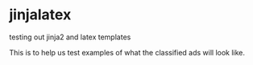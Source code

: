# jinjalatex
testing out jinja2 and latex templates

This is to help us test examples of what the classified ads will look like.
